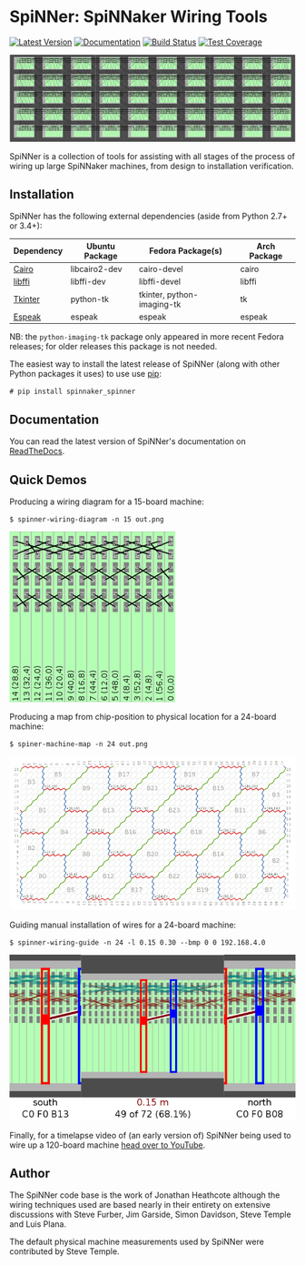 SpiNNer: SpiNNaker Wiring Tools
===============================

[![Latest Version](https://img.shields.io/pypi/v/spinnaker_spinner.svg?style=flat)](https://pypi.python.org/pypi/spinnaker_spinner/)
[![Documentation](https://readthedocs.org/projects/spinner/badge/?version=stable)](http://spinner.readthedocs.org/)
[![Build Status](https://travis-ci.org/SpiNNakerManchester/SpiNNer.svg?branch=polishing)](https://travis-ci.org/SpiNNakerManchester/SpiNNer)
[![Test Coverage](https://coveralls.io/repos/SpiNNakerManchester/SpiNNer/badge.svg)](https://coveralls.io/r/SpiNNakerManchester/SpiNNer)

![A wiring diagram for a 1-million core SpiNNaker system](docs/source/full_machine.png)

SpiNNer is a collection of tools for assisting with all stages of the process of
wiring up large SpiNNaker machines, from design to installation verification.

Installation
------------

SpiNNer has the following external dependencies (aside from Python 2.7+ or 3.4+):

| Dependency                                                  | Ubuntu Package | Fedora Package(s)          | Arch Package |
| ----------------------------------------------------------- | -------------- | -------------------------- | ------------ |
| [Cairo](http://cairographics.org/)                          | libcairo2-dev  | cairo-devel                | cairo        |
| [libffi](https://sourceware.org/libffi/)                    | libffi-dev     | libffi-devel               | libffi       |
| [Tkinter](https://docs.python.org/3.4/library/tkinter.html) | python-tk      | tkinter, python-imaging-tk | tk           |
| [Espeak](http://espeak.sourceforge.net/)                    | espeak         | espeak                     | espeak       |

NB: the `python-imaging-tk` package only appeared in more recent Fedora
releases; for older releases this package is not needed.

The easiest way to install the latest release of SpiNNer (along with other
Python packages it uses) to use use
[pip](https://pip.pypa.io/en/latest/installing.html):

	# pip install spinnaker_spinner


Documentation
-------------

You can read the latest version of SpiNNer's documentation on
[ReadTheDocs](http://spinner.readthedocs.org/en/stable/).


Quick Demos
-----------

Producing a wiring diagram for a 15-board machine:

	$ spinner-wiring-diagram -n 15 out.png

![A wiring diagram for a 15-board machine](docs/source/single_frame_machine.png)

Producing a map from chip-position to physical location for a 24-board machine:

	$ spiner-machine-map -n 24 out.png	

![A machine map for a 24-board system](docs/source/machine_map.png)

Guiding manual installation of wires for a 24-board machine:

	$ spinner-wiring-guide -n 24 -l 0.15 0.30 --bmp 0 0 192.168.4.0

![The interactive wiring guide GUI](docs/source/wiring_guide_24_screenshot.png)

Finally, for a timelapse video of (an early version of) SpiNNer being used to
wire up a 120-board machine [head over to
YouTube](https://youtu.be/mcBB2o7Bmwc).


Author
------

The SpiNNer code base is the work of Jonathan Heathcote although the wiring
techniques used are based nearly in their entirety on extensive discussions with
Steve Furber, Jim Garside, Simon Davidson, Steve Temple and Luis Plana.

The default physical machine measurements used by SpiNNer were contributed by
Steve Temple.
